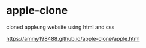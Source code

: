 # apple-clone
cloned apple.ng website using html and css

https://ammy198488.github.io/apple-clone/apple.html
